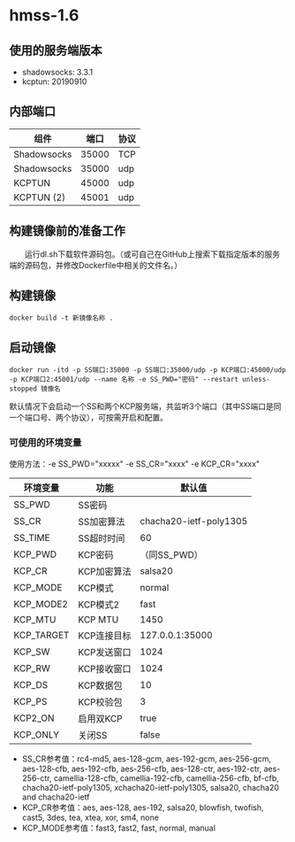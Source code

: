 ﻿# hmss-1.6
## 使用的服务端版本

- shadowsocks: 3.3.1
- kcptun: 20190910


## 内部端口

组件 | 端口 | 协议
---|---|---
Shadowsocks | 35000 | TCP
Shadowsocks | 35000 | udp
KCPTUN | 45000 | udp
KCPTUN (2) | 45001 | udp


## 构建镜像前的准备工作

　　运行dl.sh下载软件源码包。（或可自己在GitHub上搜索下载指定版本的服务端的源码包，并修改Dockerfile中相关的文件名。）

## 构建镜像
```
docker build -t 新镜像名称 .
```


## 启动镜像
```shell
docker run -itd -p SS端口:35000 -p SS端口:35000/udp -p KCP端口:45000/udp -p KCP端口2:45001/udp --name 名称 -e SS_PWD="密码" --restart unless-stopped 镜像名
```
默认情况下会启动一个SS和两个KCP服务端，共监听3个端口（其中SS端口是同一个端口号、两个协议），可按需开启和配置。


### 可使用的环境变量

使用方法：-e SS_PWD="xxxxx" -e SS_CR="xxxx" -e KCP_CR="xxxx"

环境变量 | 功能 | 默认值
---|---|---
SS_PWD | SS密码
SS_CR | SS加密算法 | chacha20-ietf-poly1305
SS_TIME | SS超时时间 | 60
KCP_PWD | KCP密码 | （同SS_PWD）
KCP_CR | KCP加密算法 | salsa20
KCP_MODE | KCP模式 | normal
KCP_MODE2 | KCP模式2 | fast
KCP_MTU | KCP MTU| 1450
KCP_TARGET | KCP连接目标 | 127.0.0.1:35000
KCP_SW | KCP发送窗口 | 1024
KCP_RW | KCP接收窗口 | 1024
KCP_DS | KCP数据包 | 10
KCP_PS | KCP校验包 | 3
KCP2_ON | 启用双KCP | true
KCP_ONLY | 关闭SS | false

- SS_CR参考值：rc4-md5, aes-128-gcm, aes-192-gcm, aes-256-gcm, aes-128-cfb, aes-192-cfb, aes-256-cfb, aes-128-ctr, aes-192-ctr, aes-256-ctr, camellia-128-cfb, camellia-192-cfb, camellia-256-cfb, bf-cfb, chacha20-ietf-poly1305, xchacha20-ietf-poly1305, salsa20, chacha20 and chacha20-ietf
- KCP_CR参考值：aes, aes-128, aes-192, salsa20, blowfish, twofish, cast5, 3des, tea, xtea, xor, sm4, none
- KCP_MODE参考值：fast3, fast2, fast, normal, manual